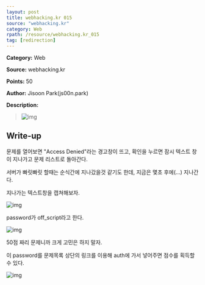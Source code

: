 ```yaml
---
layout: post
title: webhacking.kr 015
source: "webhacking.kr"
category: Web
rpath: /resource/webhacking.kr_015
tag: [redirection] 
---
```


**Category:** Web

**Source:** webhacking.kr

**Points:** 50

**Author:** Jisoon Park(js00n.park)

**Description:** 

>![img]({{page.rpath|prepend:site.baseurl}}/prob.png)

## Write-up

문제를 열어보면 "Access Denied"라는 경고창이 뜨고, 확인을 누르면 잠시 텍스트 창이 지나가고 문제 리스트로 돌아간다.

서버가 빠릿빠릿 할때는 순식간에 지나갔을것 같기도 한데, 지금은 몇초 후에(...) 지나간다.

지나가는 텍스트창을 캡쳐해보자.

![img]({{page.rpath|prepend:site.baseurl}}/pwd.png)

password가 off_script라고 한다.

![img]({{page.rpath|prepend:site.baseurl}}/pwd.png)

50점 짜리 문제니까 크게 고민은 하지 말자.

이 password를 문제목록 상단의 링크를 이용해 auth에 가서 넣어주면 점수를 획득할 수 있다.

![img]({{page.rpath|prepend:site.baseurl}}/flag.png)

